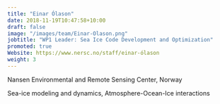 ```yaml
---
title: "Einar Ólason"
date: 2018-11-19T10:47:58+10:00
draft: false
image: "/images/team/Einar-Olason.png"
jobtitle: "WP1 Leader: Sea Ice Code Development and Optimization"
promoted: true
Website: https://www.nersc.no/staff/einar-ólason
weight: 3
---
```


Nansen Environmental and Remote Sensing Center, Norway

Sea-ice modeling and dynamics, Atmosphere-Ocean-Ice interactions
